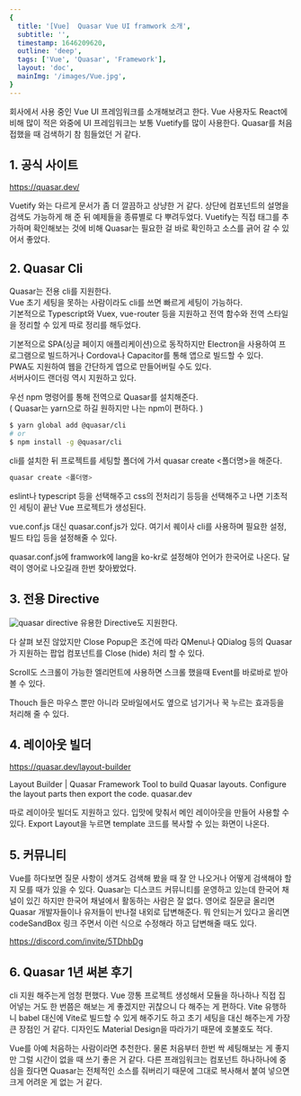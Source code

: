 ```yaml
---
{
  title: '[Vue]  Quasar Vue UI framwork 소개',
  subtitle: '',
  timestamp: 1646209620,
  outline: 'deep',
  tags: ['Vue', 'Quasar', 'Framework'],
  layout: 'doc',
  mainImg: '/images/Vue.jpg',
}
---
```


<PostDetailHeader />

회사에서 사용 중인 Vue UI 프레임워크를 소개해보려고 한다.
Vue 사용자도 React에 비해 많이 적은 와중에 UI 프레임워크는 보통 Vuetify를 많이 사용한다.
Quasar를 처음 접했을 때 검색하기 참 힘들었던 거 같다.

## 1. 공식 사이트

https://quasar.dev/

Vuetify 와는 다르게 문서가 좀 더 깔끔하고 상냥한 거 같다.
상단에 컴포넌트의 설명을 검색도 가능하게 해 준 뒤 예제들을 종류별로 다 뿌려두었다.
Vuetify는 직접 태그를 추가하며 확인해보는 것에 비해 Quasar는 필요한 걸 바로 확인하고 소스를 긁어 갈 수 있어서 좋았다.

## 2. Quasar Cli

Quasar는 전용 cli를 지원한다.  
Vue 초기 세팅을 못하는 사람이라도 cli를 쓰면 빠르게 세팅이 가능하다.  
기본적으로 Typescript와 Vuex, vue-router 등을 지원하고 전역 함수와 전역 스타일을 정리할 수 있게 따로 정리를 해두었다.

기본적으로 SPA(싱글 페이지 애플리케이션)으로 동작하지만 Electron을 사용하여 프로그램으로 빌드하거나 Cordova나 Capacitor를 통해 앱으로 빌드할 수 있다.  
PWA도 지원하여 웹을 간단하게 앱으로 만들어버릴 수도 있다.  
서버사이드 랜더링 역시 지원하고 있다.

우선 npm 명령어를 통해 전역으로 Quasar를 설치해준다.  
( Quasar는 yarn으로 하길 원하지만 나는 npm이 편하다. )

```bash
$ yarn global add @quasar/cli
# or
$ npm install -g @quasar/cli
```

cli를 설치한 뒤 프로젝트를 세팅할 폴더에 가서 quasar create <폴더명>을 해준다.

```bash
quasar create <폴더명>
```

eslint나 typescript 등을 선택해주고 css의 전처리기 등등을 선택해주고 나면 기초적인 세팅이 끝난 Vue 프로젝트가 생성된다.

vue.conf.js 대신 quasar.conf.js가 있다. 여기서 퀘이사 cli를 사용하며 필요한 설정, 빌드 타입 등을 설정해줄 수 있다.

quasar.conf.js에 framwork에 lang을 ko-kr로 설정해야 언어가 한국어로 나온다.
달력이 영어로 나오길래 한번 찾아봤었다.

## 3. 전용 Directive

![quasar directive](/images/quasar-directive.png)
유용한 Directive도 지원한다.

다 살펴 보진 않았지만 Close Popup은 조건에 따라 QMenu나 QDialog 등의 Quasar가 지원하는 팝업 컴포넌트를 Close (hide) 처리 할 수 있다.

Scroll도 스크롤이 가능한 엘리먼트에 사용하면 스크롤 했을때 Event를 바로바로 받아 볼 수 있다.

Thouch 들은 마우스 뿐만 아니라 모바일에서도 옆으로 넘기거나 꾹 누르는 효과등을 처리해 줄 수 있다.

## 4. 레이아웃 빌더

https://quasar.dev/layout-builder

Layout Builder | Quasar Framework
Tool to build Quasar layouts. Configure the layout parts then export the code.
quasar.dev

따로 레이아웃 빌더도 지원하고 있다.
입맛에 맞춰서 메인 레이아웃을 만들어 사용할 수 있다.
Export Layout을 누르면 template 코드를 복사할 수 있는 화면이 나온다.

## 5. 커뮤니티

Vue를 하다보면 질문 사항이 생겨도 검색해 봤을 때 잘 안 나오거나 어떻게 검색해야 할지 모를 때가 있을 수 있다.
Quasar는 디스코드 커뮤니티를 운영하고 있는데 한국어 채널이 있긴 하지만 한국어 채널에서 활동하는 사람은 잘 없다.
영어로 질문글 올리면 Quasar 개발자들이나 유저들이 반나절 내외로 답변해준다.
뭐 안되는거 있다고 올리면 codeSandBox 링크 주면서 이런 식으로 수정해라 하고 답변해줄 때도 있다.

https://discord.com/invite/5TDhbDg

## 6. Quasar 1년 써본 후기

cli 지원 해주는게 엄청 편했다. Vue 깡통 프로젝트 생성해서 모듈을 하나하나 직접 집어넣는 거도 한 번쯤은 해보는 게 좋겠지만 귀찮으니 다 해주는 게 편하다.
Vite 유행하니 babel 대신에 Vite로 빌드할 수 있게 해주기도 하고 초기 세팅을 대신 해주는게 가장 큰 장점인 거 같다.
디자인도 Material Design을 따라가기 때문에 호불호도 적다.

Vue를 아예 처음하는 사람이라면 추천한다.
물론 처음부터 한번 싹 세팅해보는 게 좋지만 그럴 시간이 없을 때 쓰기 좋은 거 같다.
다른 프래임워크는 컴포넌트 하나하나에 중심을 줬다면 Quasar는 전체적인 소스를 줘버리기 때문에 그대로 복사해서 붙여 넣으면 크게 어려운 게 없는 거 같다.
